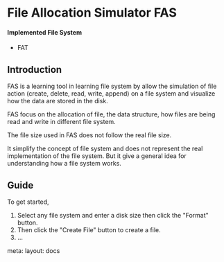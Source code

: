 # File Allocation Simulator FAS

#### Implemented File System
  - <router-link class="hover:text-blue-500" to="/docs/fat">FAT</router-link>
  <!-- - <router-link class="hover:text-blue-500" to="/docs/ext4">ext4</router-link> -->

## Introduction

FAS is a learning tool in learning file system by allow the simulation of file action (create, delete, read, write, append) on a file system and visualize how the data are stored in the disk.

FAS focus on the allocation of file, the data structure, how files are being read and write in different file system.

The file size used in FAS does not follow the real file size.

It simplify the concept of file system and does not represent the real implementation of the file system. But it give a general idea for understanding how a file system works. 

## Guide

To get started, 
1. Select any file system and enter a disk size then click the "Format" button.
2. Then click the "Create File" button to create a file.
3. ...




<route lang="yaml">
meta:
  layout: docs
</route>
